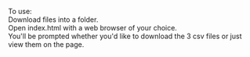 To use:  
Download files into a folder.  
Open index.html with a web browser of your choice.  
You'll be prompted whether you'd like to download the 3 csv files or just view them on the page.
